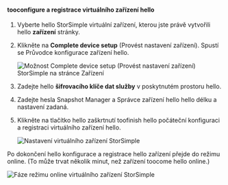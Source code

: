 #### <a name="tooconfigure-and-register-hello-virtual-device"></a>tooconfigure a registrace virtuálního zařízení hello

1. Vyberte hello StorSimple virtuální zařízení, kterou jste právě vytvořili hello **zařízení** stránky.
2. Klikněte na **Complete device setup** (Provést nastavení zařízení). Spustí se Průvodce konfigurace zařízení hello.
    
    ![Možnost Complete device setup (Provést nastavení zařízení) StorSimple na stránce Zařízení](./media/storsimple-configure-register-virtual-device/StorSimple_CompleteDeviceSetupSVA1M.png)

4. Zadejte hello **šifrovacího klíče dat služby** v poskytnutém prostoru hello.

5. Zadejte hesla Snapshot Manager a Správce zařízení hello hello délku a nastavení zadaná.

6. Klikněte na tlačítko hello zaškrtnutí toofinish hello počáteční konfiguraci a registraci virtuálního zařízení hello. 
    
    ![Nastavení virtuálního zařízení StorSimple](./media/storsimple-configure-register-virtual-device/StorSimple_VirtualDeviceSettings1.png)

Po dokončení hello konfigurace a registrace hello zařízení přejde do režimu online. (To může trvat několik minut, než zařízení toocome hello online.)

![Fáze režimu online virtuálního zařízení StorSimple](./media/storsimple-configure-register-virtual-device/StorSimple_VirtualDeviceOnline1M.png)

